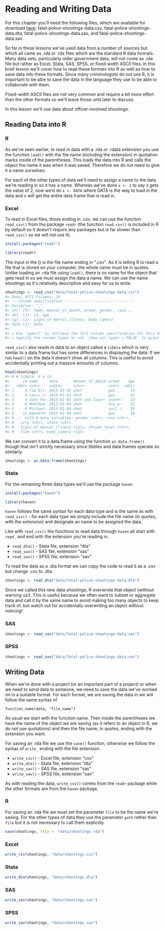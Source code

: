 # Reading and Writing Data

For this chapter you'll need the following files, which are available for download [here](https://github.com/jacobkap/r4crimz/tree/master/data): fatal-police-shootings-data.csv, fatal-police-shootings-data.dta, fatal-police-shootings-data.sas, and fatal-police-shootings-data.sav.

So far in these lessons we've used data from a number of sources but which all came as .rda or .rds files which are the standard R data formats. Many data sets, particularly older government data, will not come as .rda file but rather as Excel, Stata, SAS, SPSS, or fixed-width ASCII files. In this brief lesson we'll cover how to read these formats into R as well as how to save data into these formats. Since many criminologists do not use R, it is important to be able to save the data in the language they use to be able to collaborate with them. 

Fixed-width ASCII files are not very common and require a bit more effort than the other formats so we'll leave those until later to discuss.

In this lesson we'll use data about officer-involved shootings. 

## Reading Data into R

### R 

As we've seen earlier, to read in data with a .rda or .rdata extension you use the function `load()` with the file name (including the extension) in quotation marks inside of the parentheses. This loads the data into R and calls the object the name it was when it was saved. Therefore we do not need to give it a name ourselves.

For each of the other types of data we'll need to assign a name to the data we're reading in so it has a name. Whereas we've done `x <- 2` to say *x* gets the value of 2, now we'd do `x <- DATA` where DATA is the way to load in the data and *x* will get the entire data.frame that is read in. 

### Excel 

To read in Excel files, those ending in .csv, we can use the function `read_csv()` from the package `readr` (the function `read.csv()` is included in R by default so it doesn't require any packages but is far slower than `read_csv()` so we will not use it).


```r
install.packages("readr")
```


```r
library(readr)
```

The input in the () is the file name ending in ".csv". As it is telling R to read a file that is stored on your computer, the whole name must be in quotes. Unlike loading an .rda file using `load()`, there is no name for the object that gets read in so we must assign the data a name. We can use the name *shootings* as it's relatively descriptive and easy for us to write. 


```r
shootings <- read_csv("data/fatal-police-shootings-data.csv")
#> Rows: 4371 Columns: 14
#> -- Column specification --------------------------------
#> Delimiter: ","
#> chr  (9): name, manner_of_death, armed, gender, race...
#> dbl  (2): id, age
#> lgl  (2): signs_of_mental_illness, body_camera
#> date (1): date
#> 
#> i Use `spec()` to retrieve the full column specification for this data.
#> i Specify the column types or set `show_col_types = FALSE` to quiet this message.
```

`read_csv()` also reads in data to an object called a `tibble` which is very similar to a data.frame but has some differences in displaying the data. If we run `head()` on the data it doesn't show all columns. This is useful to avoid accidentally printing out a massive amounts of columns.


```r
head(shootings)
#> # A tibble: 6 x 14
#>      id name     date       manner_of_death armed    age
#>   <dbl> <chr>    <date>     <chr>           <chr>  <dbl>
#> 1     3 Tim Ell~ 2015-01-02 shot            gun       53
#> 2     4 Lewis L~ 2015-01-02 shot            gun       47
#> 3     5 John Pa~ 2015-01-03 shot and Taser~ unarm~    23
#> 4     8 Matthew~ 2015-01-04 shot            toy w~    32
#> 5     9 Michael~ 2015-01-04 shot            nail ~    39
#> 6    11 Kenneth~ 2015-01-04 shot            gun       18
#> # ... with 8 more variables: gender <chr>, race <chr>,
#> #   city <chr>, state <chr>,
#> #   signs_of_mental_illness <lgl>, threat_level <chr>,
#> #   flee <chr>, body_camera <lgl>
```

We can convert it to a data.frame using the function `as.data.frame()` though that isn't strictly necessary since tibbles and data.frames operate so similarly.


```r
shootings <- as.data.frame(shootings)
```

### Stata 

For the remaining three data types we'll use the package `haven`.


```r
install.packages("haven")
```


```r
library(haven)
```

`haven` follows the same syntax for each data type and is the same as with `read_csv()` - for each data type we simply include the file name (in quotes, with the extension) and designate an name to be assigned the data.

Like with `read_csv()` the functions to read data through `haven` all start with `read_` and end with the extension you're reading in. 

  * `read_dta()` - Stata file, extension "dta"
  * `read_sas()` - SAS file, extension "sas"
  * `read_sav()` - SPSS file, extension "sav"
  
To read the data as a .dta format we can copy the code to read it as a .csv but change .csv to .dta.


```r
shootings <- read_dta("data/fatal-police-shootings-data.dta")
```

Since we called this new data *shootings*, R overwrote that object (without warning us!). This is useful because we often want to subset or aggregate data and call it by the same name to avoid making too many objects to keep track of, but watch out for accidentally overwriting an object without noticing! 

### SAS 


```r
shootings <- read_sas("data/fatal-police-shootings-data.sas")
```

### SPSS


```r
shootings <- read_sav("data/fatal-police-shootings-data.sav")
```

## Writing Data 

When we're done with a project (or an important part of a project) or when we need to send data to someone, we need to save the data we've worked on in a suitable format. For each format, we are saving the data in we will follow the same syntax of 

`function_name(data, "file_name")`

As usual we start with the function name. Then inside the parentheses we have the name of the object we are saving (as it refers to an object in R, we do not use quotations) and then the file name, in quotes, ending with the extension you want. 

For saving an .rda file we use the `save()` function, otherwise we follow the syntax of `write_` ending with the file extension. 

  * `write_csv()` - Excel file, extension "csv"
  * `write_dta()` - Stata file, extension "dta"
  * `write_sas()` - SAS file, extension "sas"
  * `write_sav()` - SPSS file, extension "sav"

As with reading the data, `write_csv()` comes from the `readr` package while the other formats are from the `haven` package. 

### R 

For saving an .rda file we must set the parameter `file` to be the name we're saving. For the other types of data they use the parameter `path` rather than `file` but it is not necessary to call them explicitly.


```r
save(shootings, file =  "data/shootings.rda")
```

### Excel 


```r
write_csv(shootings, "data/shootings.csv")
```

### Stata 


```r
write_dta(shootings, "data/shootings.dta")
```

### SAS 


```r
write_sas(shootings, "data/shootings.sas")
```

### SPSS


```r
write_sav(shootings, "data/shootings.sav")
```

